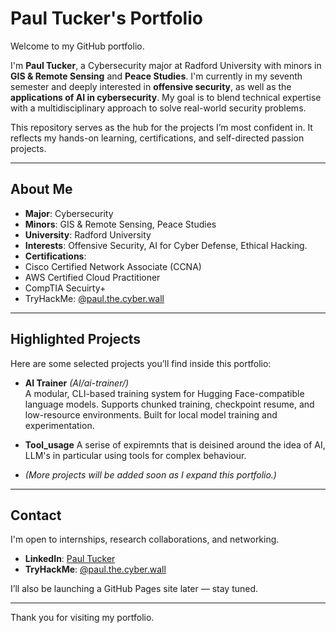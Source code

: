 # Paul Tucker's Portfolio

Welcome to my GitHub portfolio.

I'm **Paul Tucker**, a Cybersecurity major at Radford University with minors in **GIS & Remote Sensing** and **Peace Studies**. I'm currently in my seventh semester and deeply interested in **offensive security**, as well as the **applications of AI in cybersecurity**. My goal is to blend technical expertise with a multidisciplinary approach to solve real-world security problems.

This repository serves as the hub for the projects I’m most confident in. It reflects my hands-on learning, certifications, and self-directed passion projects.

---

##  About Me

-  **Major**: Cybersecurity  
-  **Minors**: GIS & Remote Sensing, Peace Studies  
-  **University**: Radford University  
-  **Interests**: Offensive Security, AI for Cyber Defense, Ethical Hacking.  
-  **Certifications**:
  - Cisco Certified Network Associate (CCNA)
  - AWS Certified Cloud Practitioner
  - CompTIA Secuirty+
  - TryHackMe: [@paul.the.cyber.wall](https://tryhackme.com/p/paul.the.cyber.wall)

---

##  Highlighted Projects

Here are some selected projects you’ll find inside this portfolio:

- **AI Trainer** *(AI/ai-trainer/)*  
  A modular, CLI-based training system for Hugging Face-compatible language models. Supports chunked training, checkpoint resume, and low-resource environments. Built for local model training and experimentation.

- **Tool_usage**
  A serise of expiremnts that is deisined around the idea of AI, LLM's in particular using tools for complex behaviour.

- *(More projects will be added soon as I expand this portfolio.)*

---

##  Contact

I'm open to internships, research collaborations, and networking.

-  **LinkedIn**: [Paul Tucker](https://www.linkedin.com/in/paul-tucker-09851a31b)
-  **TryHackMe**: [@paul.the.cyber.wall](https://tryhackme.com/p/paul.the.cyber.wall)

I’ll also be launching a GitHub Pages site later — stay tuned.

---

Thank you for visiting my portfolio.

